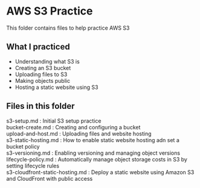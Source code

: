 # AWS S3 Practice

This folder contains files to help practice AWS S3

## What I practiced
- Understanding what S3 is
- Creating an S3 bucket
- Uploading files to S3
- Making objects public
- Hosting a static website using S3

## Files in this folder
s3-setup.md : Initial S3 setup practice   
bucket-create.md : Creating and configuring a bucket  
upload-and-host.md : Uploading files and website hosting  
s3-static-hosting.md : How to enable static website hosting adn set a bucket policy  
s3-versioning.md : Enabling versioning and managing object versions  
lifecycle-policy.md : Automatically manage object storage costs in S3 by setting lifecycle rules  
s3-cloudfront-static-hosting.md : Deploy a static website using Amazon S3 and CloudFront with public access

